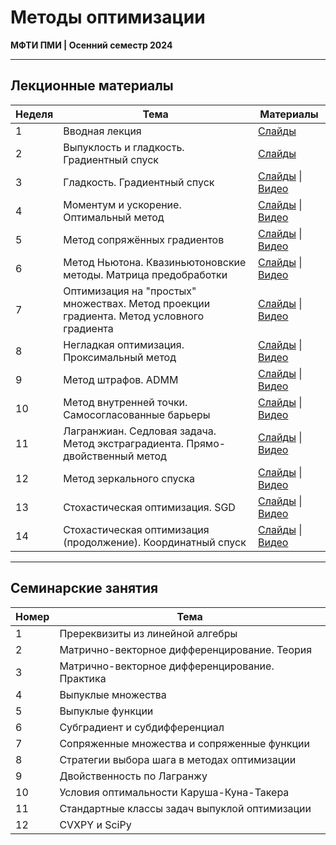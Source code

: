 # Методы оптимизации

**МФТИ ПМИ | Осенний семестр 2024**

---

## Лекционные материалы

| Неделя | Тема | Материалы |
|--------|------|-----------|
| 1 | Вводная лекция | [Слайды](Лекции/01%20лекция/ПМИ%20осень%202024%20лекция%201%20презентация.pdf) |
| 2 | Выпуклость и гладкость. Градиентный спуск | [Слайды](Лекции/02%20лекция/ПМИ%20осень%202024%20лекция%202%20презентация.pdf) | [Видео](https://vkvideo.ru/playlist/-206078025_72/video-206078025_456239868) |
| 3 | Гладкость. Градиентный спуск | [Слайды](Лекции/03%20лекция/ПМИ%20осень%202024%20лекция%203%20презентация.pdf) \| [Видео](https://vkvideo.ru/playlist/-206078025_72/video-206078025_456239869) |
| 4 | Моментум и ускорение. Оптимальный метод | [Слайды](Лекции/04%20лекция/ПМИ%20осень%202024%20лекция%204%20презентация.pdf) \| [Видео](https://vkvideo.ru/playlist/-206078025_72/video-206078025_456239870) |
| 5 | Метод сопряжённых градиентов | [Слайды](Лекции/05%20лекция/ПМИ%20осень%202024%20лекция%205%20презентация.pdf) \| [Видео](https://vkvideo.ru/playlist/-206078025_72/video-206078025_456239871) |
| 6 | Метод Ньютона. Квазиньютоновские методы. Матрица предобработки | [Слайды](Лекции/06%20лекция/ПМИ%20осень%202024%20лекция%206%20презентация.pdf) \| [Видео](https://vkvideo.ru/playlist/-206078025_72/video-206078025_456239872) |
| 7 | Оптимизация на "простых" множествах. Метод проекции градиента. Метод условного градиента | [Слайды](Лекции/07%20лекция/ПМИ%20осень%202024%20лекция%207%20презентация.pdf) \| [Видео](https://vkvideo.ru/playlist/-206078025_72/video-206078025_456239912) |
| 8 | Негладкая оптимизация. Проксимальный метод | [Слайды](Лекции/08%20лекция/ПМИ%20осень%202024%20лекция%208%20презентация.pdf) \| [Видео](https://vkvideo.ru/playlist/-206078025_72/video-206078025_456239914) |
| 9 | Метод штрафов. ADMM | [Слайды](Лекции/09%20лекция/ПМИ%20осень%202024%20лекция%209%20презентация.pdf) \| [Видео](https://vkvideo.ru/playlist/-206078025_72/video-206078025_456239915) |
| 10 | Метод внутренней точки. Самосогласованные барьеры | [Слайды](Лекции/10%20лекция/ПМИ%20осень%202024%20лекция%2010%20презентация.pdf) \| [Видео](https://vkvideo.ru/playlist/-206078025_72/video-206078025_456239932) |
| 11 | Лагранжиан. Седловая задача. Метод экстраградиента. Прямо-двойственный метод | [Слайды](Лекции/11%20лекция/ПМИ%20осень%202024%20лекция%2011%20презентация.pdf) \| [Видео](https://vkvideo.ru/playlist/-206078025_72/video-206078025_456239933) |
| 12 | Метод зеркального спуска | [Слайды](Лекции/12%20лекция/ПМИ%20осень%202024%20лекция%2012%20презентация.pdf) \| [Видео](https://vkvideo.ru/playlist/-206078025_72/video-206078025_456239934) |
| 13 | Стохастическая оптимизация. SGD | [Слайды](Лекции/13%20лекция/ПМИ%20осень%202024%20лекция%2013%20презентация.pdf) \| [Видео](https://vkvideo.ru/playlist/-206078025_72/video-206078025_456239960) |
| 14 | Стохастическая оптимизация (продолжение). Координатный спуск | [Слайды](Лекции/14%20лекция/ПМИ%20осень%202024%20лекция%2014%20презентация.pdf) \| [Видео](https://vkvideo.ru/playlist/-206078025_72/video-206078025_456239961) |

---

## Семинарские занятия

| Номер | Тема |
|-------|------|
| 1 | Пререквизиты из линейной алгебры |
| 2 | Матрично-векторное дифференцирование. Теория |
| 3 | Матрично-векторное дифференцирование. Практика |
| 4 | Выпуклые множества |
| 5 | Выпуклые функции |
| 6 | Субградиент и субдифференциал |
| 7 | Сопряженные множества и сопряженные функции |
| 8 | Стратегии выбора шага в методах оптимизации |
| 9 | Двойственность по Лагранжу |
| 10 | Условия оптимальности Каруша-Куна-Такера |
| 11 | Стандартные классы задач выпуклой оптимизации |
| 12 | CVXPY и SciPy |
